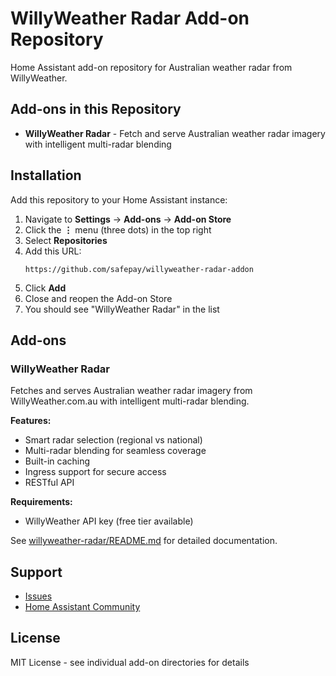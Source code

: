 # WillyWeather Radar Add-on Repository

Home Assistant add-on repository for Australian weather radar from WillyWeather.

## Add-ons in this Repository

- **WillyWeather Radar** - Fetch and serve Australian weather radar imagery with intelligent multi-radar blending

## Installation

Add this repository to your Home Assistant instance:

1. Navigate to **Settings** → **Add-ons** → **Add-on Store**
2. Click the **⋮** menu (three dots) in the top right
3. Select **Repositories**
4. Add this URL:
   ```
   https://github.com/safepay/willyweather-radar-addon
   ```
5. Click **Add**
6. Close and reopen the Add-on Store
7. You should see "WillyWeather Radar" in the list

## Add-ons

### WillyWeather Radar

Fetches and serves Australian weather radar imagery from WillyWeather.com.au with intelligent multi-radar blending.

**Features:**
- Smart radar selection (regional vs national)
- Multi-radar blending for seamless coverage
- Built-in caching
- Ingress support for secure access
- RESTful API

**Requirements:**
- WillyWeather API key (free tier available)

See [willyweather-radar/README.md](willyweather-radar/README.md) for detailed documentation.

## Support

- [Issues](https://github.com/safepay/willyweather-radar-addon/issues)
- [Home Assistant Community](https://community.home-assistant.io/)

## License

MIT License - see individual add-on directories for details
